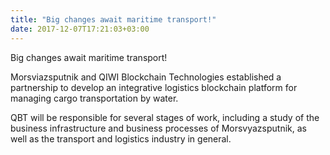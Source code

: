 ```yaml
---
title: "Big changes await maritime transport!"
date: 2017-12-07T17:21:03+03:00
---
```


Big changes await maritime transport! 

Morsviazsputnik and QIWI Blockchain Technologies established a partnership to develop an integrative logistics blockchain platform for managing cargo transportation by water. 

QBT will be responsible for several stages of work, including a study of the business infrastructure and business processes of Morsvyazsputnik, as well as the transport and logistics industry in general.

